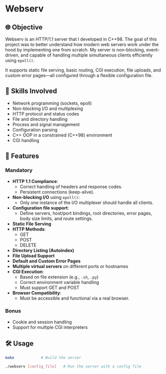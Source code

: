 # Webserv

## 🌐 Objective

Webserv is an HTTP/1.1 server that I developed in C++98. The goal of this project was to better understand how modern web servers work under the hood by implementing one from scratch. My server is non-blocking, event-driven, and capable of handling multiple simultaneous clients efficiently using `epoll()`.

It supports static file serving, basic routing, CGI execution, file uploads, and custom error pages—all configured through a flexible configuration file.

## 🧠 Skills Involved

- Network programming (sockets, epoll)
- Non-blocking I/O and multiplexing
- HTTP protocol and status codes
- File and directory handling
- Process and signal management
- Configuration parsing
- C++ OOP in a constrained (C++98) environment
- CGI handling

## 🚀 Features

### Mandatory

- **HTTP 1.1 Compliance**:
  - Correct handling of headers and response codes.
  - Persistent connections (keep-alive).
- **Non-blocking I/O** using `epoll()`:
  - Only one instance of the I/O multiplexer should handle all clients.
- **Configuration file support**:
  - Define servers, host/port bindings, root directories, error pages, body size limits, and route settings.
- **Static File Serving**
- **HTTP Methods**:
  - GET
  - POST
  - DELETE
- **Directory Listing (Autoindex)**
- **File Upload Support**
- **Default and Custom Error Pages**
- **Multiple virtual servers** on different ports or hostnames
- **CGI Execution**:
  - Based on file extension (e.g., `.sh`, `.py`)
  - Correct environment variable handling
  - Must support GET and POST
- **Browser Compatibility**:
  - Must be accessible and functional via a real browser.

### Bonus

- Cookie and session handling
- Support for multiple CGI interpreters

## 🛠️ Usage

```bash
make            # Build the server

./webserv [config_file]   # Run the server with a config file
```

